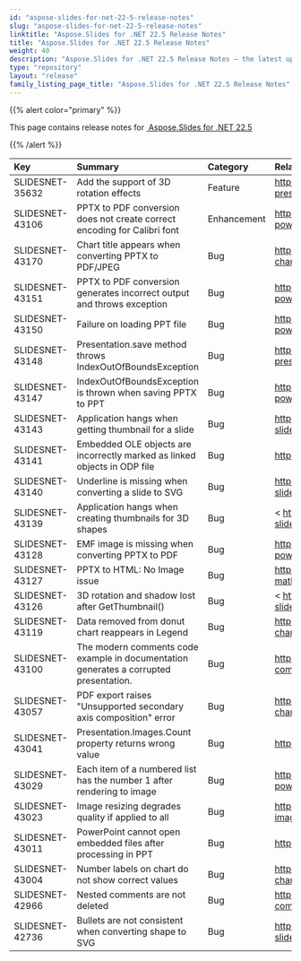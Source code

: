 ```yaml
---
id: "aspose-slides-for-net-22-5-release-notes"
slug: "aspose-slides-for-net-22-5-release-notes"
linktitle: "Aspose.Slides for .NET 22.5 Release Notes"
title: "Aspose.Slides for .NET 22.5 Release Notes"
weight: 40
description: "Aspose.Slides for .NET 22.5 Release Notes – the latest updates and fixes."
type: "repository"
layout: "release"
family_listing_page_title: "Aspose.Slides for .NET 22.5 Release Notes"
---
```


{{% alert color="primary" %}} 

This page contains release notes for [ Aspose.Slides for .NET 22.5](https://www.nuget.org/packages/Aspose.Slides.NET/)

{{% /alert %}} 

|**Key**|**Summary**|**Category**|**Related Documentation**|
| :- | :- | :- | :- |
|SLIDESNET-35632|Add the support of 3D rotation effects|Feature|<https://docs.aspose.com/slides/net/3d-presentation/#3d-rotation>
|SLIDESNET-43106|PPTX to PDF conversion does not create correct encoding for Calibri font|Enhancement|<https://docs.aspose.com/slides/net/convert-powerpoint-to-pdf/>
|SLIDESNET-43170|Chart title appears when converting PPTX to PDF/JPEG|Bug|<https://docs.aspose.com/slides/net/powerpoint-charts/>
|SLIDESNET-43151|PPTX to PDF conversion generates incorrect output and throws exception|Bug|<https://docs.aspose.com/slides/net/convert-powerpoint-to-pdf/>
|SLIDESNET-43150|Failure on loading PPT file|Bug|<https://docs.aspose.com/slides/net/convert-powerpoint-to-pdf/>
|SLIDESNET-43148|Presentation.save method throws IndexOutOfBoundsException|Bug|<https://docs.aspose.com/slides/net/save-presentation/>
|SLIDESNET-43147|IndexOutOfBoundsException is thrown when saving PPTX to PPT|Bug|<https://docs.aspose.com/slides/net/convert-powerpoint/>
|SLIDESNET-43143|Application hangs when getting thumbnail for a slide|Bug|<https://docs.aspose.com/slides/net/convert-slide/#about-bitmap-and-other-image-formats>
|SLIDESNET-43141|Embedded OLE objects are incorrectly marked as linked objects in ODP file|Bug|<https://docs.aspose.com/slides/net/manage-ole/>
|SLIDESNET-43140|Underline is missing when converting a slide to SVG|Bug|<https://docs.aspose.com/slides/net/render-a-slide-as-an-svg-image/>
|SLIDESNET-43139|Application hangs when creating thumbnails for 3D shapes|Bug|< https://docs.aspose.com/slides/net/convert-slide/#convert-slide-to-bitmap>
|SLIDESNET-43128|EMF image is missing when converting PPTX to PDF|Bug|<https://docs.aspose.com/slides/net/convert-powerpoint-to-pdf/>
|SLIDESNET-43127|PPTX to HTML: No Image issue|Bug|<https://docs.aspose.com/slides/net/powerpoint-math-equations/>
|SLIDESNET-43126|3D rotation and shadow lost after GetThumbnail()|Bug|< https://docs.aspose.com/slides/net/convert-slide/#convert-slide-to-bitmap>
|SLIDESNET-43119|Data removed from donut chart reappears in Legend|Bug|<https://docs.aspose.com/slides/net/powerpoint-charts/>
|SLIDESNET-43100|The modern comments code example in documentation generates a corrupted presentation.|Bug|<https://docs.aspose.com/slides/net/presentation-comments/#add-modern-comment>
|SLIDESNET-43057|PDF export raises "Unsupported secondary axis composition" error|Bug|<https://docs.aspose.com/slides/net/powerpoint-charts/>
|SLIDESNET-43041|Presentation.Images.Count property returns wrong value|Bug|<https://docs.aspose.com/slides/net/image/>
|SLIDESNET-43029|Each item of a numbered list has the number 1 after rendering to image|Bug|<https://docs.aspose.com/slides/net/convert-powerpoint-to-pdf/>
|SLIDESNET-43023|Image resizing degrades quality if applied to all|Bug|<https://docs.aspose.com/slides/net/replacing-images-inside-presentation-image-collection/>
|SLIDESNET-43011|PowerPoint cannot open embedded files after processing in PPT|Bug|<https://docs.aspose.com/slides/net/manage-ole/>
|SLIDESNET-43004|Number labels on chart do not show correct values|Bug|<https://docs.aspose.com/slides/net/powerpoint-charts/>
|SLIDESNET-42966|Nested comments are not deleted|Bug|<https://docs.aspose.com/slides/net/presentation-comments/>
|SLIDESNET-42736|Bullets are not consistent when converting shape to SVG|Bug|<https://docs.aspose.com/slides/net/render-a-slide-as-an-svg-image/>